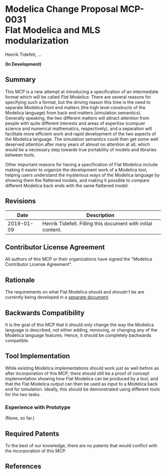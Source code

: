 # Modelica Change Proposal MCP-0031<br/>Flat Modelica and MLS modularization
Henrik Tidefelt, ...

**(In Development)**

## Summary
This MCP is a new attempt at introducing a specification of an intermediate format which will be called _Flat Modelica_.  There are several reasons for specifying such a format, but the driving reason this time is the need to separate Modelica front end matters (the high level constructs of the Modelica language) from back end matters (simulation semantics).  Generally speaking, the two different matters will attract attention from people with quite different interests and areas of expertise (compuer science and numerical mathematics, respectively), and a separation will facilitate more efficient work and rapid development of the two aspects of the Modelica language.  The simulation semantics could then get some well deserved attention after many years of almost no attention at all, which would be a necessary step towards true portability of models and libraries between tools.

Other important reasons for having a specification of Flat Modelica include making it easier to organize the development work of a Modelica tool, helping users understand the mysterious ways of the Modelica language by showing them the flattened models, and making it possible to compare different Modelica back ends with the same flattened model.

## Revisions
| Date | Description |
| --- | --- |
| 2019-01-09 | Henrik Tidefelt. Filling this document with initial content. |

## Contributor License Agreement
All authors of this MCP or their organizations have signed the "Modelica Contributor License Agreement". 

## Rationale
The requirements on what Flat Modelica should and shoudn't be are currently being developed in a [separate document](Flat-Modelica-requirements.md).

## Backwards Compatibility
It is the goal of this MCP that it should only change the way the Modelica language is described, not either adding, removing, or changing any of the Modelica language features.  Hence, it should be completely backwards compatible.

## Tool Implementation
While existing Modelica implementations should work just as well before as after incorporation of this MCP, there should still be a proof of concept implementation showing how Flat Modelica can be produced by a tool, and that the Flat Modelica output can then be used as input to a Modelica back end for simulation.  Ideally, this should be demonstrated using different tools for the two tasks.

### Experience with Prototype
(None, so far.)

## Required Patents
To the best of our knowledge, there are no patents that would conflict with the incorporation of this MCP.

## References
